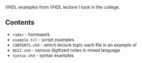 VHDL examples from VHDL lecture I took in the college.

## Contents

- `radar` - homework
- `example.tcl` - script examples
- `CONTENTS.vhd` - which lecture topic each file is an example of
- `QUIZ.vhd` - various digitized notes in mixed language
- `syntax.vhd` - syntax examples
